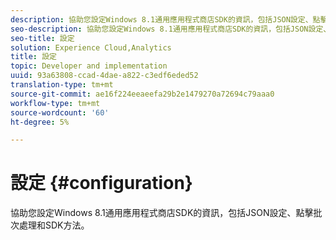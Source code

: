 ```yaml
---
description: 協助您設定Windows 8.1通用應用程式商店SDK的資訊，包括JSON設定、點擊批次處理和SDK方法。
seo-description: 協助您設定Windows 8.1通用應用程式商店SDK的資訊，包括JSON設定、點擊批次處理和SDK方法。
seo-title: 設定
solution: Experience Cloud,Analytics
title: 設定
topic: Developer and implementation
uuid: 93a63808-ccad-4dae-a822-c3edf6eded52
translation-type: tm+mt
source-git-commit: ae16f224eeaeefa29b2e1479270a72694c79aaa0
workflow-type: tm+mt
source-wordcount: '60'
ht-degree: 5%

---
```



# 設定 {#configuration}

協助您設定Windows 8.1通用應用程式商店SDK的資訊，包括JSON設定、點擊批次處理和SDK方法。
